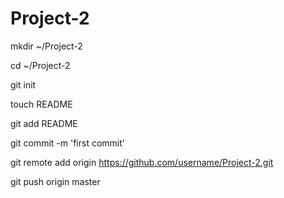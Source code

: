 Project-2
=========
mkdir ~/Project-2


cd ~/Project-2



git init


touch README


git add README

git commit -m 'first commit'

git remote add origin https://github.com/username/Project-2.git

git push origin master
